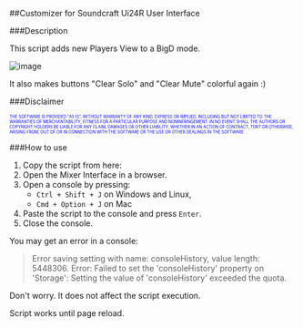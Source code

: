 ##Customizer for Soundcraft Ui24R User Interface

###Description

This script adds new Players View to a BigD mode.

![image](https://user-images.githubusercontent.com/12868187/52912041-93ff6080-32b4-11e9-97c8-ecc5c0a3fcf2.png)

It also makes buttons "Clear Solo" and "Clear Mute" colorful again :)

###Disclaimer

<span style="font-size: 50%; color: blue;">THE SOFTWARE IS PROVIDED "AS IS", WITHOUT WARRANTY OF ANY KIND, EXPRESS OR IMPLIED, INCLUDING BUT NOT LIMITED TO THE WARRANTIES OF MERCHANTABILITY, FITNESS FOR A PARTICULAR PURPOSE AND NONINFRINGEMENT. IN NO EVENT SHALL THE AUTHORS OR COPYRIGHT HOLDERS BE LIABLE FOR ANY CLAIM, DAMAGES OR OTHER LIABILITY, WHETHER IN AN ACTION OF CONTRACT, TORT OR OTHERWISE, ARISING FROM, OUT OF OR IN CONNECTION WITH THE SOFTWARE OR THE USE OR OTHER DEALINGS IN THE SOFTWARE.</span>

###How to use

1. Copy the script from here:
1. Open the Mixer Interface in a browser.
1. Open a console by pressing:
    * `Ctrl + Shift + J` on Windows and Linux,
    * `Cmd + Option + J` on Mac
2. Paste the script to the console and press `Enter`.
1. Close the console.

You may get an error in a console:

>Error saving setting with name: consoleHistory, value length: 5448306. Error: Failed to set the 'consoleHistory' property on 'Storage': Setting the value of 'consoleHistory' exceeded the quota.

Don't worry. It does not affect the script execution.

Script works until page reload.
